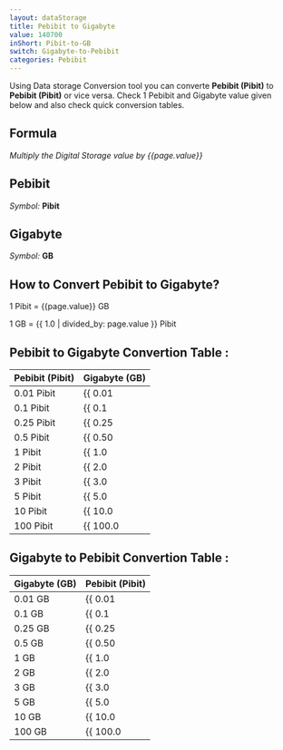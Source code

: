 ```yaml
---
layout: dataStorage
title: Pebibit to Gigabyte
value: 140700
inShort: Pibit-to-GB
switch: Gigabyte-to-Pebibit
categories: Pebibit
---
```


Using Data storage Conversion tool you can converte **Pebibit (Pibit)** to **Pebibit (Pibit)** or vice versa. Check 1 Pebibit and Gigabyte value given below and also check quick conversion tables.

## Formula
*Multiply the Digital Storage value by {{page.value}}*

## Pebibit
*Symbol:* **Pibit**

## Gigabyte
*Symbol:* **GB**

## How to Convert Pebibit to Gigabyte?

1 Pibit = {{page.value}} GB

1 GB = {{ 1.0 | divided_by: page.value }} Pibit


## Pebibit to Gigabyte Convertion Table :

| Pebibit (Pibit) | Gigabyte (GB) |
| ---- | ---- |
| 0.01 Pibit | {{ 0.01 | times: page.value }} GB |
| 0.1 Pibit | {{ 0.1 | times: page.value }} GB |
| 0.25 Pibit | {{ 0.25 | times: page.value }} GB |
| 0.5 Pibit | {{ 0.50 | times: page.value }} GB |
| 1 Pibit | {{ 1.0 | times: page.value }} GB |
| 2 Pibit | {{ 2.0 | times: page.value }} GB |
| 3 Pibit | {{ 3.0 | times: page.value }} GB |
| 5 Pibit | {{ 5.0 | times: page.value }} GB |
| 10 Pibit | {{ 10.0 | times: page.value }} GB |
| 100 Pibit | {{ 100.0 | times: page.value }} GB |

## Gigabyte to Pebibit Convertion Table :

| Gigabyte (GB) | Pebibit (Pibit) |
| ---- | ---- |
| 0.01 GB | {{ 0.01 | divided_by: page.value }} Pibit |
| 0.1 GB | {{ 0.1 | divided_by: page.value }} Pibit |
| 0.25 GB | {{ 0.25 | divided_by: page.value }} Pibit |
| 0.5 GB | {{ 0.50 | divided_by: page.value }} Pibit |
| 1 GB | {{ 1.0 | divided_by: page.value }} Pibit |
| 2 GB | {{ 2.0 | divided_by: page.value }} Pibit |
| 3 GB | {{ 3.0 | divided_by: page.value }} Pibit |
| 5 GB | {{ 5.0 | divided_by: page.value }} Pibit |
| 10 GB | {{ 10.0 | divided_by: page.value }} Pibit |
| 100 GB | {{ 100.0 | divided_by: page.value }} Pibit |


<script>
document.getElementById('selectInput')[19].selected = true
document.getElementById('selectOutput')[12].selected = true
</script>
